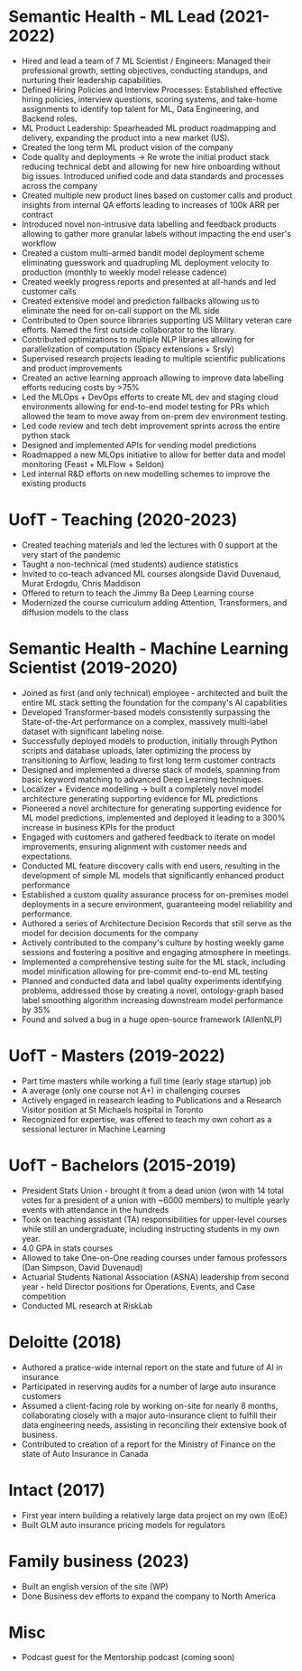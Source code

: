 # Semantic Health - ML Lead (2021-2022)

* Hired and lead a team of 7 ML Scientist / Engineers: Managed their professional growth, setting objectives, conducting standups, and nurturing their leadership capabilities.
* Defined Hiring Policies and Interview Processes: Established effective hiring policies, interview questions, scoring systems, and take-home assignments to identify top talent for ML, Data Engineering, and Backend roles.
* ML Product Leadership: Spearheaded ML product roadmapping and delivery, expanding the product into a new market (US).
* Created the long term ML product vision of the company
* Code quality and deployments -> Re wrote the initial product stack reducing technical debt and allowing for new hire onboarding without big issues. Introduced unified code and data standards and processes across the company
* Created multiple new product lines based on customer calls and product insights from internal QA efforts leading to increases of 100k ARR per contract
* Introduced novel non-intrusive data labelling and feedback products allowing to gather more granular labels without impacting the end user's workflow
* Created a custom multi-armed bandit model deployment scheme eliminating guesswork and quadrupling ML deployment velocity to production (monthly to weekly model release cadence)
* Created weekly progress reports and presented at all-hands and led customer calls
* Created extensive model and prediction fallbacks allowing us to eliminate the need for on-call support on the ML side
* Contributed to Open source libraries supporting US Military veteran care efforts. Named the first outside collaborator to the library.
* Contributed optimizations to multiple NLP libraries allowing for parallelization of computation (Spacy extensions + Srsly)
* Supervised research projects leading to multiple scientific publications and product improvements
* Created an active learning approach allowing to improve data labelling efforts reducing costs by >75% 
* Led the MLOps + DevOps efforts to create ML dev and staging cloud environments allowing for end-to-end model testing for PRs which allowed the team to move away from on-prem dev environment testing. 
* Led code review and tech debt improvement sprints across the entire python stack
* Designed and implemented APIs for vending model predictions
* Roadmapped a new MLOps initiative to allow for better data and model monitoring (Feast + MLFlow + Seldon)
* Led internal R&D efforts on new modelling schemes to improve the existing products

# UofT - Teaching (2020-2023)

* Created teaching materials and led the lectures with 0 support at the very start of the pandemic
* Taught a non-technical (med students) audience statistics
* Invited to co-teach advanced ML courses alongside David Duvenaud, Murat Erdogdu, Chris Maddison
* Offered to return to teach the Jimmy Ba Deep Learning course
* Modernized the course curriculum adding Attention, Transformers, and diffusion models to the class

# Semantic Health - Machine Learning Scientist (2019-2020)

* Joined as first (and only technical) employee - architected and built the entire ML stack setting the foundation for the company's AI capabilities
* Developed Transformer-based models consistently surpassing the State-of-the-Art performance on a complex, massively multi-label dataset with significant labeling noise.
* Successfully deployed models to production, initially through Python scripts and database uploads, later optimizing the process by transitioning to Airflow, leading to first long term customer contracts
* Designed and implemented a diverse stack of models, spanning from basic keyword matching to advanced Deep Learning techniques.
* Localizer + Evidence modelling -> built a completely novel model architecture generating supporting evidence for ML predictions 
* Pioneered a novel architecture for generating supporting evidence for ML model predictions, implemented and deployed it leading to a 300% increase in business KPIs for the product
* Engaged with customers and gathered feedback to iterate on model improvements, ensuring alignment with customer needs and expectations.
* Conducted ML feature discovery calls with end users, resulting in the development of simple ML models that significantly enhanced product performance
* Established a custom quality assurance process for on-premises model deployments in a secure environment, guaranteeing model reliability and performance.
* Authored a series of Architecture Decision Records that still serve as the model for decision documents for the company
* Actively contributed to the company's culture by hosting weekly game sessions and fostering a positive and engaging atmosphere in meetings.
* Implemented a comprehensive testing suite for the ML stack, including model minification allowing for pre-commit end-to-end ML testing
* Planned and conducted data and label quality experiments identifying problems, addressed those by creating a novel, ontology-graph based label smoothing algorithm increasing downstream model performance by 35%
* Found and solved a bug in a huge open-source framework (AllenNLP)

# UofT - Masters (2019-2022)

* Part time masters while working a full time (early stage startup) job
* A average (only one course not A+) in challenging courses
* Actively engaged in reasearch leading to Publications and a Research Visitor position at St Michaels hospital in Toronto
* Recognized for expertise, was offered to teach my own cohort as a sessional lecturer in Machine Learning

# UofT - Bachelors (2015-2019)

* President Stats Union - brought it from a dead union (won with 14 total votes for a president of a union with ~6000 members) to multiple yearly events with attendance in the hundreds
* Took on teaching assistant (TA) responsibilities for upper-level courses while still an undergraduate, including instructing students in my own year.
* 4.0 GPA in stats courses
* Allowed to take One-on-One reading courses under famous professors (Dan Simpson, David Duvenaud)
* Actuarial Students National Association (ASNA) leadership from second year - held Director positions for Operations, Events, and Case competition
* Conducted ML research at RiskLab

# Deloitte (2018)

* Authored a pratice-wide internal report on the state and future of AI in insurance
* Participated in reserving audits for a number of large auto insurance customers
* Assumed a client-facing role by working on-site for nearly 8 months, collaborating closely with a major auto-insurance client to fulfill their data engineering needs, assisting in reconciling their extensive book of business.
* Contributed to creation of a report for the Ministry of Finance on the state of Auto Insurance in Canada

# Intact (2017)

* First year intern building a relatively large data project on my own (EoE)
* Built GLM auto insurance pricing models for regulators

# Family business (2023)

* Built an english version of the site (WP)
* Done Business dev efforts to expand the company to North America

# Misc
* Podcast guest for the Mentorship podcast (coming soon)